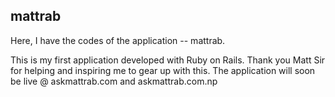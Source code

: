 ## mattrab

Here, I have the codes of the application -- mattrab.

This is my first application developed with Ruby on Rails. Thank you Matt Sir for helping and inspiring me to gear up with this. The application will soon be live @ askmattrab.com and askmattrab.com.np
